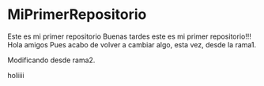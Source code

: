 # MiPrimerRepositorio
Este es mi primer repositorio
Buenas tardes este es mi primer repositorio!!!
Hola amigos
Pues acabo de volver a cambiar algo, esta vez, desde la rama1.

Modificando desde rama2.

holiiii
